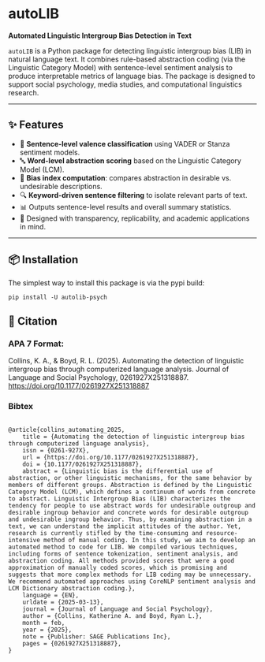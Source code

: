 # autoLIB

**Automated Linguistic Intergroup Bias Detection in Text**

`autoLIB` is a Python package for detecting linguistic intergroup bias (LIB) in natural language text. It combines rule-based abstraction coding (via the Linguistic Category Model) with sentence-level sentiment analysis to produce interpretable metrics of language bias. The package is designed to support social psychology, media studies, and computational linguistics research.

---

## ✨ Features

- 📄 **Sentence-level valence classification** using VADER or Stanza sentiment models.
- 🔤 **Word-level abstraction scoring** based on the Linguistic Category Model (LCM).
- 🧠 **Bias index computation**: compares abstraction in desirable vs. undesirable descriptions.
- 🔍 **Keyword-driven sentence filtering** to isolate relevant parts of text.
- 📊 Outputs sentence-level results and overall summary statistics.
- 🧪 Designed with transparency, replicability, and academic applications in mind.

---

## 📦 Installation

The simplest way to install this package is via the pypi build:

```pip install -U autolib-psych```

## 📄 Citation

### APA 7 Format:

Collins, K. A., & Boyd, R. L. (2025). Automating the detection of linguistic intergroup bias through computerized language analysis. Journal of Language and Social Psychology, 0261927X251318887. https://doi.org/10.1177/0261927X251318887

### Bibtex

```

@article{collins_automating_2025,
	title = {Automating the detection of linguistic intergroup bias through computerized language analysis},
	issn = {0261-927X},
	url = {https://doi.org/10.1177/0261927X251318887},
	doi = {10.1177/0261927X251318887},
	abstract = {Linguistic bias is the differential use of abstraction, or other linguistic mechanisms, for the same behavior by members of different groups. Abstraction is defined by the Linguistic Category Model (LCM), which defines a continuum of words from concrete to abstract. Linguistic Intergroup Bias (LIB) characterizes the tendency for people to use abstract words for undesirable outgroup and desirable ingroup behavior and concrete words for desirable outgroup and undesirable ingroup behavior. Thus, by examining abstraction in a text, we can understand the implicit attitudes of the author. Yet, research is currently stifled by the time-consuming and resource-intensive method of manual coding. In this study, we aim to develop an automated method to code for LIB. We compiled various techniques, including forms of sentence tokenization, sentiment analysis, and abstraction coding. All methods provided scores that were a good approximation of manually coded scores, which is promising and suggests that more complex methods for LIB coding may be unnecessary. We recommend automated approaches using CoreNLP sentiment analysis and LCM Dictionary abstraction coding.},
	language = {EN},
	urldate = {2025-03-13},
	journal = {Journal of Language and Social Psychology},
	author = {Collins, Katherine A. and Boyd, Ryan L.},
	month = feb,
	year = {2025},
	note = {Publisher: SAGE Publications Inc},
	pages = {0261927X251318887},
}

```